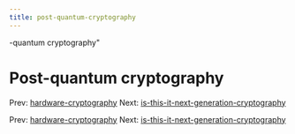 ```yaml
---
title: post-quantum-cryptography
---
```


-quantum cryptography"

# Post-quantum cryptography

Prev:
[hardware-cryptography](hardware-cryptography.md)
Next:
[is-this-it-next-generation-cryptography](is-this-it-next-generation-cryptography.md)

Prev:
[hardware-cryptography](hardware-cryptography.md)
Next:
[is-this-it-next-generation-cryptography](is-this-it-next-generation-cryptography.md)
